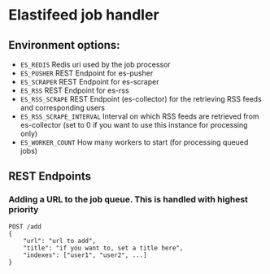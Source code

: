 # Elastifeed job handler

## Environment options:
- `ES_REDIS` Redis uri used by the job processor
- `ES_PUSHER` REST Endpoint for es-pusher
- `ES_SCRAPER` REST Endpoint for es-scraper
- `ES_RSS` REST Endpoint for es-rss
- `ES_RSS_SCRAPE` REST Endpoint (es-collector) for the retrieving RSS feeds and corresponding users
- `ES_RSS_SCRAPE_INTERVAL` Interval on which RSS feeds are retrieved from es-collector (set to 0 if you want to use this instance for processing only)
- `ES_WORKER_COUNT` How many workers to start (for processing queued jobs)

## REST Endpoints

### Adding a URL to the job queue. This is handled with highest priority
```
POST /add
{
    "url": "url to add",
    "title": "if you want to, set a title here",
    "indexes": ["user1", "user2", ...]
}
```